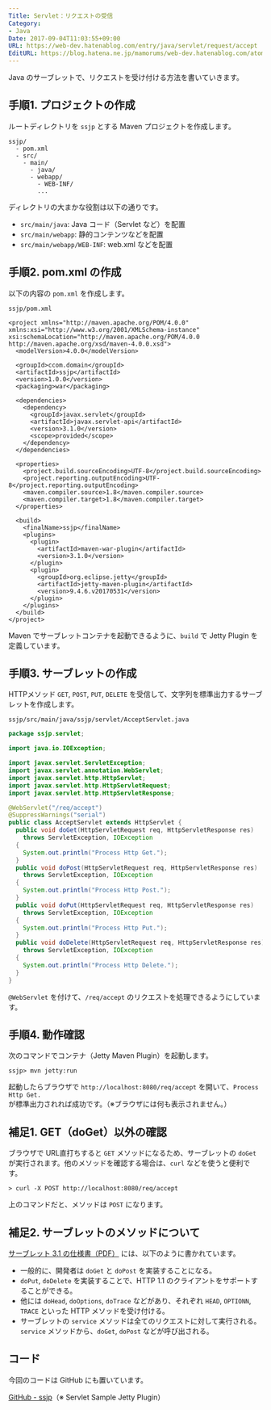 ```yaml
---
Title: Servlet：リクエストの受信
Category:
- Java
Date: 2017-09-04T11:03:55+09:00
URL: https://web-dev.hatenablog.com/entry/java/servlet/request/accept
EditURL: https://blog.hatena.ne.jp/mamorums/web-dev.hatenablog.com/atom/entry/8599973812294837342
---
```


Java のサーブレットで、リクエストを受け付ける方法を書いていきます。


## 手順1. プロジェクトの作成
ルートディレクトリを `ssjp` とする Maven プロジェクトを作成します。

```
ssjp/
  - pom.xml
  - src/
    - main/
      - java/
      - webapp/
        - WEB-INF/
        ...
```

ディレクトリの大まかな役割は以下の通りです。

- `src/main/java`: Java コード（Servlet など）を配置
- `src/main/webapp`: 静的コンテンツなどを配置
- `src/main/webapp/WEB-INF`: web.xml などを配置


## 手順2. pom.xml の作成
以下の内容の `pom.xml` を作成します。

`ssjp/pom.xml`

```
<project xmlns="http://maven.apache.org/POM/4.0.0" xmlns:xsi="http://www.w3.org/2001/XMLSchema-instance" xsi:schemaLocation="http://maven.apache.org/POM/4.0.0 http://maven.apache.org/xsd/maven-4.0.0.xsd">
  <modelVersion>4.0.0</modelVersion>

  <groupId>ccom.domain</groupId>
  <artifactId>ssjp</artifactId>
  <version>1.0.0</version>
  <packaging>war</packaging>

  <dependencies>
    <dependency>
      <groupId>javax.servlet</groupId>
      <artifactId>javax.servlet-api</artifactId>
      <version>3.1.0</version>
      <scope>provided</scope>
    </dependency>
  </dependencies>

  <properties>
    <project.build.sourceEncoding>UTF-8</project.build.sourceEncoding>
    <project.reporting.outputEncoding>UTF-8</project.reporting.outputEncoding>
    <maven.compiler.source>1.8</maven.compiler.source>
    <maven.compiler.target>1.8</maven.compiler.target>
  </properties>

  <build>
    <finalName>ssjp</finalName>
    <plugins>
      <plugin>
        <artifactId>maven-war-plugin</artifactId>
        <version>3.1.0</version>
      </plugin>
      <plugin>
        <groupId>org.eclipse.jetty</groupId>
        <artifactId>jetty-maven-plugin</artifactId>
        <version>9.4.6.v20170531</version>
      </plugin>
    </plugins>
  </build>
</project>
```

Maven でサーブレットコンテナを起動できるように、`build` で Jetty Plugin を定義しています。


## 手順3. サーブレットの作成
HTTPメソッド `GET`, `POST`, `PUT`, `DELETE` を受信して、文字列を標準出力するサーブレットを作成します。

`ssjp/src/main/java/ssjp/servlet/AcceptServlet.java`

```java
package ssjp.servlet;

import java.io.IOException;

import javax.servlet.ServletException;
import javax.servlet.annotation.WebServlet;
import javax.servlet.http.HttpServlet;
import javax.servlet.http.HttpServletRequest;
import javax.servlet.http.HttpServletResponse;

@WebServlet("/req/accept")
@SuppressWarnings("serial")
public class AcceptServlet extends HttpServlet {
  public void doGet(HttpServletRequest req, HttpServletResponse res)
    throws ServletException, IOException
  {
    System.out.println("Process Http Get.");
  }
  public void doPost(HttpServletRequest req, HttpServletResponse res)
    throws ServletException, IOException
  {
    System.out.println("Process Http Post.");
  }
  public void doPut(HttpServletRequest req, HttpServletResponse res)
    throws ServletException, IOException
  {
    System.out.println("Process Http Put.");
  }
  public void doDelete(HttpServletRequest req, HttpServletResponse res)
    throws ServletException, IOException
  {
    System.out.println("Process Http Delete.");
  }
}
```

`@WebServlet` を付けて、`/req/accept` のリクエストを処理できるようにしています。


## 手順4. 動作確認
次のコマンドでコンテナ（Jetty Maven Plugin）を起動します。

```
ssjp> mvn jetty:run
```

起動したらブラウザで `http://localhost:8080/req/accept` を開いて、`Process Http Get.` が標準出力されれば成功です。（※ブラウザには何も表示されません。）


## 補足1. GET（doGet）以外の確認
ブラウザで URL直打ちすると `GET` メソッドになるため、サーブレットの `doGet` が実行されます。他のメソッドを確認する場合は、`curl` などを使うと便利です。

```
> curl -X POST http://localhost:8080/req/accept
```

上のコマンドだと、メソッドは `POST` になります。


## 補足2. サーブレットのメソッドについて
[サーブレット 3.1 の仕様書（PDF）](http://download.oracle.com/otn-pub/jcp/servlet-3_1-fr-spec/servlet-3_1-final.pdf) には、以下のように書かれています。

- 一般的に、開発者は `doGet` と `doPost` を実装することになる。
- `doPut`, `doDelete` を実装することで、HTTP 1.1 のクライアントをサポートすることができる。
- 他には `doHead`, `doOptions`, `doTrace` などがあり、それぞれ `HEAD`, `OPTIONN`, `TRACE` といった HTTP メソッドを受け付ける。
- サーブレットの `service` メソッドは全てのリクエストに対して実行される。`service` メソッドから、`doGet`, `doPost` などが呼び出される。


## コード
今回のコードは GitHub にも置いています。

[GitHub - ssjp](https://github.com/mamorum/blog/tree/master/code/servlet/ssjp)（※ Servlet Sample Jetty Plugin）

